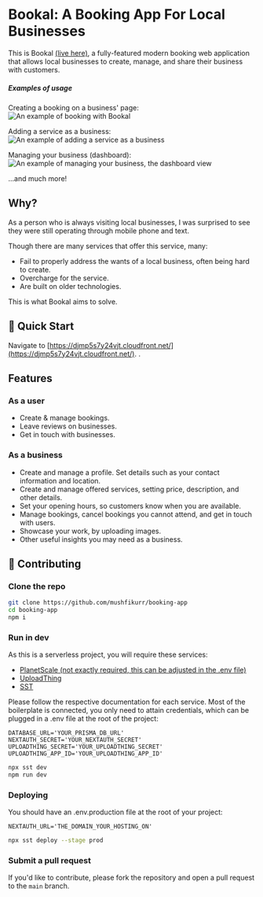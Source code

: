 # Bookal: A Booking App For Local Businesses

This is Bookal [(live here)](https://djmp5s7y24vjt.cloudfront.net/), a fully-featured modern booking web application that allows local businesses to create, manage, and share their business with customers.

##### Examples of usage

Creating a booking on a business' page:
![An example of booking with Bookal](https://i.imgur.com/eyUcGKg.gif)

Adding a service as a business:
![An example of adding a service as a business](https://i.imgur.com/lj68jYJ.gif)

Managing your business (dashboard):
![An example of managing your business, the dashboard view](https://i.imgur.com/R2I1tpN.gif)

...and much more!

## Why?
As a person who is always visiting local businesses, I was surprised to see they were still operating through mobile phone and text. 

Though there are many services that offer this service, many:
- Fail to properly address the wants of a local business, often being hard to create.
- Overcharge for the service.
- Are built on older technologies.

This is what Bookal aims to solve.

## 🚀 Quick Start

Navigate to [https://djmp5s7y24vjt.cloudfront.net/](https://djmp5s7y24vjt.cloudfront.net/).
.

## Features
### As a user
- Create & manage bookings.
- Leave reviews on businesses.
- Get in touch with businesses.

### As a business
- Create and manage a profile. Set details such as your contact information and location.
- Create and manage offered services, setting price, description, and other details.
- Set your opening hours, so customers know when you are available.
- Manage bookings, cancel bookings you cannot attend, and get in touch with users.
- Showcase your work, by uploading images.
- Other useful insights you may need as a business.

## 🤝 Contributing

### Clone the repo

```bash
git clone https://github.com/mushfikurr/booking-app
cd booking-app
npm i
```

### Run in dev
As this is a serverless project, you will require these services:
- [PlanetScale (not exactly required, this can be adjusted in the .env file)](https://planetscale.com/)
- [UploadThing](https://uploadthing.com/)
- [SST](https://sst.dev/)

Please follow the respective documentation for each service. Most of the boilerplate is connected, you only need to attain credentials, which can be plugged in a .env file at the root of the project:

```
DATABASE_URL='YOUR_PRISMA_DB_URL'
NEXTAUTH_SECRET='YOUR_NEXTAUTH_SECRET'
UPLOADTHING_SECRET='YOUR_UPLOADTHING_SECRET'
UPLOADTHING_APP_ID='YOUR_UPLOADTHING_APP_ID'
```

```bash
npx sst dev
npm run dev
```

### Deploying
You should have an .env.production file at the root of your project:
```
NEXTAUTH_URL='THE_DOMAIN_YOUR_HOSTING_ON'
```

```bash
npx sst deploy --stage prod
```

### Submit a pull request

If you'd like to contribute, please fork the repository and open a pull request to the `main` branch.
